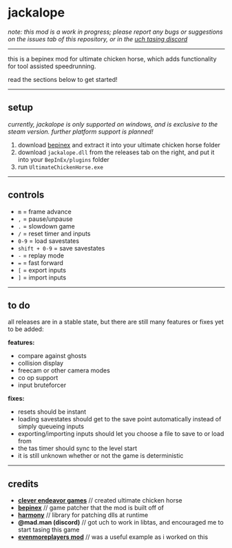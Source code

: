 # jackalope

*note: this mod is a work in progress; please report any bugs or suggestions on the issues tab of this repository, or in the [uch tasing discord](https://discord.gg/5SFJPZ5Bwe)*

---

this is a bepinex mod for ultimate chicken horse, which adds functionality for tool assisted speedrunning.

read the sections below to get started!

---

## setup

*currently, jackalope is only supported on windows, and is exclusive to the steam version. further platform support is planned!*

1. download [bepinex](https://docs.bepinex.dev/articles/user_guide/installation/index.html) and extract it into your ultimate chicken horse folder
2. download `jackalope.dll` from the releases tab on the right, and put it into your `BepInEx/plugins` folder
3. run `UltimateChickenHorse.exe`

---

## controls

- `m` = frame advance
- `,` = pause/unpause
- `.` = slowdown game
- `/` = reset timer and inputs
- `0-9` = load savestates
- `shift + 0-9` = save savestates
- `-` = replay mode
- `=` = fast forward
- `[` = export inputs
- `]` = import inputs

---

## to do

all releases are in a stable state, but there are still many features or fixes yet to be added:

**features:**
- compare against ghosts
- collision display
- freecam or other camera modes
- co op support
- input bruteforcer

**fixes:**
- resets should be instant
- loading savestates should get to the save point automatically instead of simply queueing inputs
- exporting/importing inputs should let you choose a file to save to or load from
- the tas timer should sync to the level start
- it is still unknown whether or not the game is deterministic

---

## credits

- **[clever endeavor games](https://www.cleverendeavourgames.com/)** // created ultimate chicken horse
- **[bepinex](https://github.com/BepInEx/BepInEx)** // game patcher that the mod is built off of
- **[harmony](https://github.com/pardeike/Harmony)** // library for patching dlls at runtime
- **@mad.man (discord)** // got uch to work in libtas, and encouraged me to start tasing this game
- **[evenmoreplayers mod](https://github.com/batram/UCH-EvenMorePlayers)** // was a useful example as i worked on this
